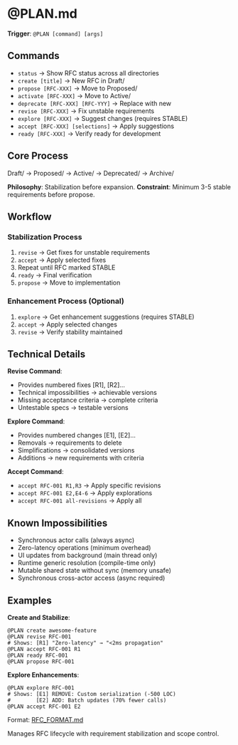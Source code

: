 # @PLAN.md

**Trigger**: `@PLAN [command] [args]`

## Commands

- `status` → Show RFC status across all directories
- `create [title]` → New RFC in Draft/
- `propose [RFC-XXX]` → Move to Proposed/
- `activate [RFC-XXX]` → Move to Active/  
- `deprecate [RFC-XXX] [RFC-YYY]` → Replace with new
- `revise [RFC-XXX]` → Fix unstable requirements
- `explore [RFC-XXX]` → Suggest changes (requires STABLE)
- `accept [RFC-XXX] [selections]` → Apply suggestions
- `ready [RFC-XXX]` → Verify ready for development

## Core Process

Draft/ → Proposed/ → Active/ → Deprecated/ → Archive/

**Philosophy**: Stabilization before expansion.
**Constraint**: Minimum 3-5 stable requirements before propose.

## Workflow

### Stabilization Process
1. `revise` → Get fixes for unstable requirements
2. `accept` → Apply selected fixes
3. Repeat until RFC marked STABLE
4. `ready` → Final verification
5. `propose` → Move to implementation

### Enhancement Process (Optional)
1. `explore` → Get enhancement suggestions (requires STABLE)
2. `accept` → Apply selected changes
3. `revise` → Verify stability maintained

## Technical Details

**Revise Command**:
- Provides numbered fixes [R1], [R2]...
- Technical impossibilities → achievable versions
- Missing acceptance criteria → complete criteria
- Untestable specs → testable versions

**Explore Command**:
- Provides numbered changes [E1], [E2]...
- Removals → requirements to delete
- Simplifications → consolidated versions
- Additions → new requirements with criteria

**Accept Command**:
- `accept RFC-001 R1,R3` → Apply specific revisions
- `accept RFC-001 E2,E4-6` → Apply explorations
- `accept RFC-001 all-revisions` → Apply all

## Known Impossibilities

- Synchronous actor calls (always async)
- Zero-latency operations (minimum overhead)
- UI updates from background (main thread only)
- Runtime generic resolution (compile-time only)
- Mutable shared state without sync (memory unsafe)
- Synchronous cross-actor access (async required)

## Examples

**Create and Stabilize**:
```
@PLAN create awesome-feature
@PLAN revise RFC-001
# Shows: [R1] "Zero-latency" → "<2ms propagation"
@PLAN accept RFC-001 R1
@PLAN ready RFC-001
@PLAN propose RFC-001
```

**Explore Enhancements**:
```
@PLAN explore RFC-001
# Shows: [E1] REMOVE: Custom serialization (-500 LOC)
#        [E2] ADD: Batch updates (70% fewer calls)
@PLAN accept RFC-001 E2
```

Format: [RFC_FORMAT.md](./RFC_FORMAT.md)

Manages RFC lifecycle with requirement stabilization and scope control.